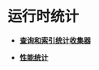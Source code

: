 # 运行时统计<a name="ZH-CN_TOPIC_0242371516"></a>

-   **[查询和索引统计收集器](查询和索引统计收集器.md)**  

-   **[性能统计](性能统计.md)**  


